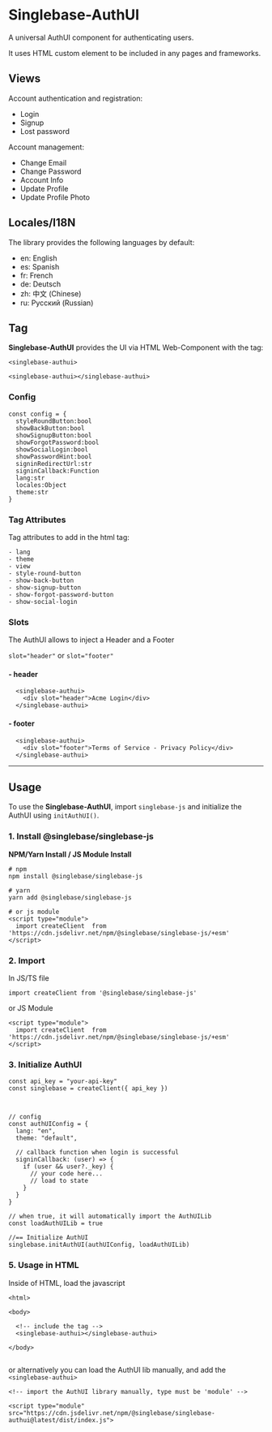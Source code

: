 # Singlebase-AuthUI

A universal AuthUI component for authenticating users. 

It uses HTML custom element to be included in any pages and frameworks. 

## Views

Account authentication and registration:

- Login 
- Signup
- Lost password

Account management:

- Change Email
- Change Password 
- Account Info
- Update Profile 
- Update Profile Photo


## Locales/I18N

The library provides the following languages by default:

- en: English
- es: Spanish
- fr: French
- de: Deutsch
- zh: 中文 (Chinese)
- ru: Русский (Russian)

## Tag

**Singlebase-AuthUI** provides the UI via HTML Web-Component with the tag:  

`<singlebase-authui>`

```
<singlebase-authui></singlebase-authui>
```


### Config

```
const config = {
  styleRoundButton:bool 
  showBackButton:bool
  showSignupButton:bool
  showForgotPassword:bool
  showSocialLogin:bool
  showPasswordHint:bool
  signinRedirectUrl:str
  signinCallback:Function
  lang:str
  locales:Object
  theme:str
}
```

### Tag Attributes

Tag attributes to add in the html tag:

```
- lang
- theme
- view
- style-round-button
- show-back-button
- show-signup-button
- show-forgot-password-button
- show-social-login
```


### Slots

The AuthUI allows to inject a Header and a Footer

`slot="header"` or `slot="footer"`

#### - header

```
  <singlebase-authui>
    <div slot="header">Acme Login</div>
  </singlebase-authui>
```

#### - footer

```
  <singlebase-authui>
    <div slot="footer">Terms of Service - Privacy Policy</div>
  </singlebase-authui>
```


---

## Usage

To use the **Singlebase-AuthUI**, import `singlebase-js` and initialize the AuthUI using `initAuthUI()`.


### 1. Install @singlebase/singlebase-js

**NPM/Yarn Install / JS Module Install**

```
# npm
npm install @singlebase/singlebase-js 

# yarn
yarn add @singlebase/singlebase-js 

# or js module
<script type="module">
  import createClient  from 'https://cdn.jsdelivr.net/npm/@singlebase/singlebase-js/+esm'
</script>

```

### 2. Import 

In JS/TS file

```
import createClient from '@singlebase/singlebase-js'
```

or JS Module

````
<script type="module">
  import createClient  from 'https://cdn.jsdelivr.net/npm/@singlebase/singlebase-js/+esm'
</script>
````

### 3. Initialize AuthUI

```
const api_key = "your-api-key"
const singlebase = createClient({ api_key })



// config 
const authUIConfig = {
  lang: "en",
  theme: "default",

  // callback function when login is successful
  signinCallback: (user) => {
    if (user && user?._key) {
      // your code here... 
      // load to state
    }
  }
}

// when true, it will automatically import the AuthUILib 
const loadAuthUILib = true

//== Initialize AuthUI
singlebase.initAuthUI(authUIConfig, loadAuthUILib) 

```

### 5. Usage in HTML 

Inside of HTML, load the javascript 

```
<html>

<body>

  <!-- include the tag -->
  <singlebase-authui></singlebase-authui>

</body>


```

or alternatively you can load the AuthUI lib manually, and add the `<singlebase-authui>`

```
<!-- import the AuthUI library manually, type must be 'module' -->

<script type="module" src="https://cdn.jsdelivr.net/npm/@singlebase/singlebase-authui@latest/dist/index.js">

```


